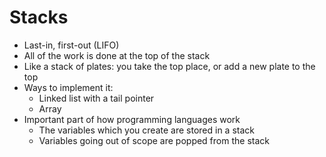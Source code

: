 # Stacks

* Last-in, first-out (LIFO)
* All of the work is done at the top of the stack
* Like a stack of plates: you take the top place, or add a new plate to the top
* Ways to implement it:
    * Linked list with a tail pointer
    * Array
* Important part of how programming languages work
    * The variables which you create are stored in a stack
    * Variables going out of scope are popped from the stack
